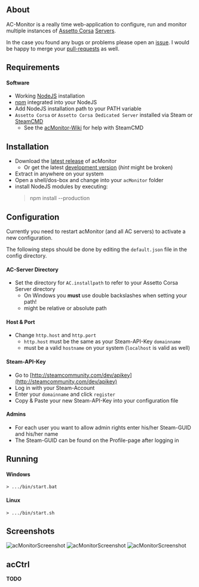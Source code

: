 ## About
AC-Monitor is a really time web-application to configure, run and monitor multiple 
instances of [Assetto Corsa](http://store.steampowered.com/app/244210) [Servers](https://steamdb.info/app/302550/).

In the case you found any bugs or problems please open an [issue](https://github.com/schmic/acMonitor/issues).
I would be happy to merge your [pull-requests](https://help.github.com/articles/creating-a-pull-request) as well.

## Requirements
#### Software
 * Working [NodeJS](http://nodejs.org/download/) installation
 * [npm](https://www.npmjs.org/) integrated into your NodeJS
 * Add NodeJS installation path to your PATH variable
 * `Assetto Corsa` or `Assetto Corsa Dedicated Server` installed via Steam or [SteamCMD](https://developer.valvesoftware.com/wiki/SteamCMD)
    * See the [acMonitor-Wiki](https://github.com/schmic/acMonitor/wiki) for help with SteamCMD

## Installation
* Download the [latest release](https://github.com/schmic/acMonitor/releases) of acMonitor
    * Or get the latest [development version](https://github.com/schmic/acMonitor/archive/master.zip) (*hint* might be broken)
* Extract in anywhere on your system
* Open a shell/dos-box and change into your `acMonitor` folder
* install NodeJS modules by executing:
    > npm install --production

## Configuration

Currently you need to restart acMonitor (and all AC servers) to activate a new configuration.

The following steps should be done by editing the `default.json` file in the config directory.

#### AC-Server Directory
* Set the directory for `AC.installpath` to refer to your Assetto Corsa Server directory
    * On Windows you **must** use double backslashes when setting your path!
    * might be relative or absolute path
    
#### Host & Port
* Change `http.host` and `http.port`
    * `http.host` must be the same as your Steam-API-Key `domainname`
    * must be a valid `hostname` on your system (`localhost` is valid as well)
     
#### Steam-API-Key
* Go to [http://steamcommunity.com/dev/apikey](http://steamcommunity.com/dev/apikey)
* Log in with your Steam-Account
* Enter your `domainname` and click `register`
* Copy & Paste your new Steam-API-Key into your configuration file

#### Admins
* For each user you want to allow admin rights enter his/her Steam-GUID and his/her name
* The Steam-GUID can be found on the Profile-page after logging in

## Running

#### Windows
    > .../bin/start.bat
    
#### Linux
    > .../bin/start.sh

## Screenshots
![acMonitorScreenshot](https://thumb6.wuala.com/previewImage/schmic/VR/AC/acMonitor/acMonitor_Admin_Servers.png/)
![acMonitorScreenshot](https://thumb6.wuala.com/previewImage/schmic/VR/AC/acMonitor/acMonitor_Admin_Presets.png/)
![acMonitorScreenshot](https://thumb6.wuala.com/previewImage/schmic/VR/AC/acMonitor/acMonitor_Admin_Tracks.png/)

## acCtrl
**TODO**
